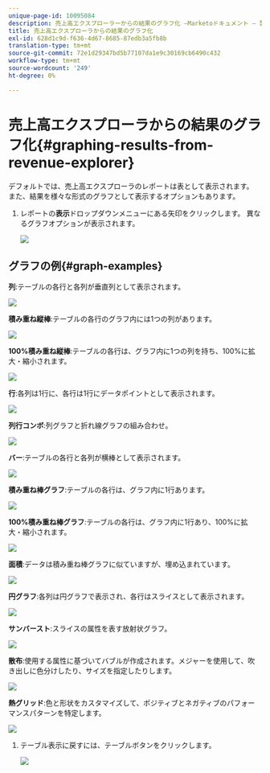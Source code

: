 ```yaml
---
unique-page-id: 10095084
description: 売上高エクスプローラーからの結果のグラフ化 —Marketoドキュメント — 製品ドキュメント
title: 売上高エクスプローラからの結果のグラフ化
exl-id: 628d1c9d-f636-4d67-8685-87edb3a5fb8b
translation-type: tm+mt
source-git-commit: 72e1d29347bd5b77107da1e9c30169cb6490c432
workflow-type: tm+mt
source-wordcount: '249'
ht-degree: 0%

---
```


# 売上高エクスプローラからの結果のグラフ化{#graphing-results-from-revenue-explorer}

デフォルトでは、売上高エクスプローラのレポートは表として表示されます。 また、結果を様々な形式のグラフとして表示するオプションもあります。

1. レポートの&#x200B;**表示**&#x200B;ドロップダウンメニューにある矢印をクリックします。 異なるグラフオプションが表示されます。

   ![](assets/one-1.png)

## グラフの例{#graph-examples}

**列**:テーブルの各行と各列が垂直列として表示されます。

![](assets/column.png)

**積み重ね縦棒**:テーブルの各行のグラフ内には1つの列があります。

![](assets/stacked-column.png)

**100%積み重ね縦棒**:テーブルの各行は、グラフ内に1つの列を持ち、100%に拡大・縮小されます。

![](assets/100-stacked-column.png)

**行**:各列は1行に、各行は1行にデータポイントとして表示されます。

![](assets/line.png)

**列行コンボ**:列グラフと折れ線グラフの組み合わせ。

![](assets/column-line-combo.png)

**バー**:テーブルの各行と各列が横棒として表示されます。

![](assets/bar.png)

**積み重ね棒グラフ**:テーブルの各行は、グラフ内に1行あります。

![](assets/stacked-bar.png)

**100%積み重ね棒グラフ**:テーブルの各行は、グラフ内に1行あり、100%に拡大・縮小されます。

![](assets/100-stacked-bar.png)

**面積**:データは積み重ね棒グラフに似ていますが、埋め込まれています。

![](assets/area.png)

**円グラフ**:各列は円グラフで表示され、各行はスライスとして表示されます。

![](assets/pie.png)

**サンバースト**:スライスの属性を表す放射状グラフ。

![](assets/sunburst.png)

**散布**:使用する属性に基づいてバブルが作成されます。メジャーを使用して、吹き出しに色分けしたり、サイズを指定したりします。

![](assets/scatter.png)

**熱グリッド**:色と形状をカスタマイズして、ポジティブとネガティブのパフォーマンスパターンを特定します。

![](assets/heat-grid.png)

1. テーブル表示に戻すには、テーブルボタンをクリックします。

   ![](assets/two-1.png)
